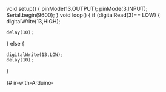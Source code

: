 void setup()
{
  pinMode(13,OUTPUT);
  pinMode(3,INPUT);
  Serial.begin(9600);
}
void loop()
{
  if (digitalRead(3)== LOW)
  {
    digitalWrite(13,HIGH);
    
    delay(10);
  }
  else 
  {
    
    digitalWrite(13,LOW);
    delay(10);
    
  }
  
}# ir-with-Arduino-
